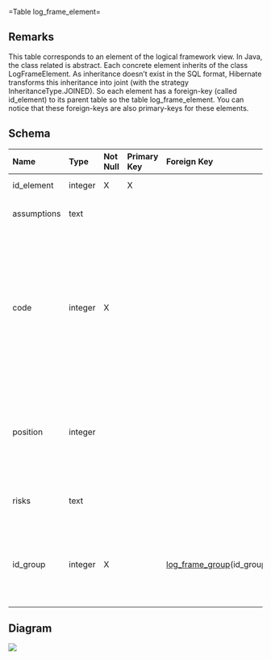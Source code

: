 ﻿=Table log\_frame\_element=
## Remarks ##
This table corresponds to an element of the logical framework view. In Java, the class related is abstract. Each concrete element inherits of the class LogFrameElement. As inheritance doesn’t exist in the SQL format, Hibernate transforms this inheritance into joint (with the strategy InheritanceType.JOINED). So each element has a foreign-key (called id\_element) to its parent table so the table log\_frame\_element. You can notice that these foreign-keys are also primary-keys for these elements.

## Schema ##
| **Name** | **Type** | **Not Null** | **Primary Key** | **Foreign Key** | **Remarks** |
|:---------|:---------|:-------------|:----------------|:----------------|:------------|
| id\_element | integer  | X            | X               |                 | This is the primary key of the table. |
| assumptions | text     |              |                 |                 | This column corresponds to an assumption |
| code     | integer  | X            |                 |                 | The code is the identifier of the element in the group. This code will be formatted in the view according to the type of the element. Do not confuse with the column position : an element will not change its code when its position is updated |
| position | integer  |              |                 |                 | This column contains the position of the element in the group. All elements of a group will be ordered according to this column. |
| risks    | text     |              |                 |                 | All risks of a logical framework are written in this textual field. |
| id\_group | integer  | X            |                 | [log\_frame\_group](log_frame_group.md)(id\_group) | This is a foreign key to the table log\_frame\_group. It corresponds to the group in which the log\_frame\_element is related. |

## Diagram ##
<img src='http://www.sigmah.org/svg_load.php?file=http://sigma-h.googlecode.com/svn/wiki/diagrams/log_frame_element.svg' />

